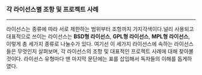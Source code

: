 ### 각 라이선스별 조항 및 프로젝트 사례

---

라이선스는 종류에 따라 서로 제한하는 범위부터 조항까지 가지각색이다.널리 사용되고 대표적으로 쓰이는 라이선스는 **BSD형 라이선스**, **GPL형 라이선스**, **MPL형 라이선스**, 이렇게 총 세가지 종류로 나눌수가 있다. 여기선 이 세가지 라이선스에 속하는 라이선스들은 무엇인지 살펴보며, 각 라이선스의 조항 및 대표적인 프로젝트 사례에 대해 찾아볼 것이다. 라이선스 유형마다 맨 마지막 문단에는 표를 삽입해서 독자들의 이해를 돕게하였다.




